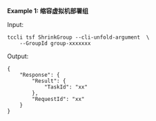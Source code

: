 **Example 1: 缩容虚拟机部署组**



Input: 

```
tccli tsf ShrinkGroup --cli-unfold-argument  \
    --GroupId group-xxxxxxx
```

Output: 
```
{
    "Response": {
        "Result": {
            "TaskId": "xx"
        },
        "RequestId": "xx"
    }
}
```

